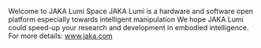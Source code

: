Welcome to JAKA Lumi Space
JAKA Lumi is a hardware and software open platform especially towards intelligent manipulation 
We hope JAKA Lumi could speed-up your research and development in embodied intelligence.
For more details: www.jaka.com
